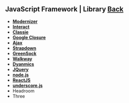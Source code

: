 ## JavaScript Framework | Library [Back](./../JavaScript.md)
* [**Modernizer**](./Modernizer/Modernizer.md)
* [**Interact**](./Interact/Interact.md)
* [**Classie**](./Classie/Classie.md)
* [**Google Closure**](./goog/goog.md)
* [**Ajax**](./AJAX/AJAX.md)
* [**Strapdown**](./Strapdown/Strapdown.md)
* [**GreenSock**](./GreenSock/GreenSock.md)
* [**Walkway**](./walkway/walkway.md)
* [**Dyanmics**](./dynamics/dynamics.md)
* [**JQuery**](./jquery/jquery.md)
* [**node.js**](./node/node.md)
* [**ReactJS**](./react/react.md)
* [**underscore.js**](./underscore/underscore.md)
* Headroom
* Three
